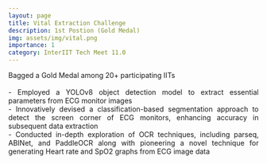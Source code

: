 ```yaml
---
layout: page
title: Vital Extraction Challenge
description: 1st Postion (Gold Medal)
img: assets/img/vital.png
importance: 1
category: InterIIT Tech Meet 11.0
---
```


<p align="justify">Bagged a Gold Medal among 20+ participating IITs <br><br>
- Employed a YOLOv8 object detection model to extract essential parameters from ECG monitor images <br>
- Innovatively devised a classification-based segmentation approach to detect the screen corner of ECG monitors, enhancing accuracy in subsequent data extraction<br>
- Conducted in-depth exploration of OCR techniques, including parseq, ABINet, and PaddleOCR along with
pioneering a novel technique for generating Heart rate and SpO2 graphs from ECG image data</p>







